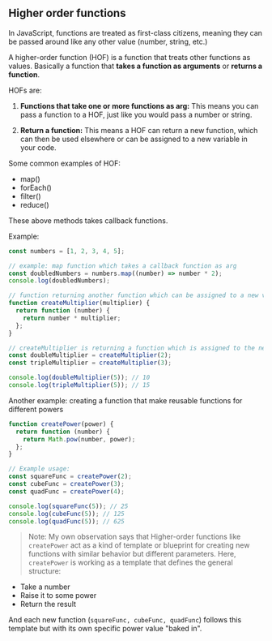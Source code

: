 ## Higher order functions

In JavaScript, functions are treated as first-class citizens, meaning they can be passed around like any other value (number, string, etc.)

A higher-order function (HOF) is a function that treats other functions as values. Basically a function that **takes a function as arguments** or **returns a function**.

HOFs are:

1. **Functions that take one or more functions as arg:** This means you can pass a function to a HOF, just like you would pass a number or string.

2. **Return a function:** This means a HOF can return a new function, which can then be used elsewhere or can be assigned to a new variable in your code.

Some common examples of HOF: 
- map()
- forEach()
- filter()
- reduce()

These above methods takes callback functions.

Example:

```js
const numbers = [1, 2, 3, 4, 5];

// example: map function which takes a callback function as arg
const doubledNumbers = numbers.map((number) => number * 2);
console.log(doubledNumbers);

// function returning another function which can be assigned to a new variable.
function createMultiplier(multiplier) {
  return function (number) {
    return number * multiplier;
  };
}

// createMultiplier is returning a function which is assigned to the new variables
const doubleMultiplier = createMultiplier(2);
const tripleMultiplier = createMultiplier(3);

console.log(doubleMultiplier(5)); // 10
console.log(tripleMultiplier(5)); // 15

```

Another example: creating a function that make reusable functions for different powers

```js
function createPower(power) {
  return function (number) {
    return Math.pow(number, power);
  };
}

// Example usage:
const squareFunc = createPower(2);
const cubeFunc = createPower(3);
const quadFunc = createPower(4);

console.log(squareFunc(5)); // 25
console.log(cubeFunc(5)); // 125
console.log(quadFunc(5)); // 625
```

> Note: My own observation says that Higher-order functions like `createPower` act as a kind of template or blueprint for creating new functions with similar behavior but different parameters.
Here, `createPower` is working as a template that defines the general structure:

- Take a number
- Raise it to some power
- Return the result

And each new function (`squareFunc, cubeFunc, quadFunc`) follows this template but with its own specific power value "baked in".
